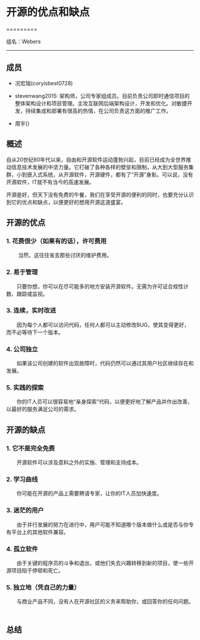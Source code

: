 # 开源的优点和缺点

=========

组名：Webers

------------

## 成员

* 况宏瑞(coryisbest0728)

* stevenwang2015: 架构师，公司专家组成员。目前负责公司即时通信项目的整体架构设计和项目管理。主攻互联网后端架构设计，开发和优化。对敏捷开发，持续集成和部署有很高的热情，在公司负责这方面的推广工作。

* 周宇()

## 概述

自从20世纪80年代以来，自由和开源软件运动蓬勃兴起，目前已经成为全世界推动信息技术发展的中坚力量。它打破了各种各样的壁垒和限制，从大到大型服务集群，小到嵌入式系统，从开源软件，开源硬件，都有了“开源”身影。可以说，没有开源软件，IT就不有当今的高速发展。

开源是好，但天下没有免费的午餐，我们在享受开源的便利的同时，也要充分认识到它的优点和缺点，以便更好的想用开源这道盛宴。

## 开源的优点

### 1. 花费很少（如果有的话），许可费用

　　 当然，这往往省去那些讨厌的维护费用。

### 2. 易于管理

　　只要你想，你可以在尽可能多的地方安装开源软件。无需为许可证合规性计数、跟踪或监视。

### 3. 连续，实时改进

　　因为每个人都可以访问代码，任何人都可以主动修改BUG，使其变得更好，而不必等待下一个版本。
　　
### 4. 公司独立

　　如果该公司创建的软件出现故障时，代码仍然可以通过其用户社区继续存在和发展。
　　
### 5. 实践的探索

　　你的IT人员可以很容易地“亲身探索”代码，以便更好地了解产品并作出改善，以最好的服务满足公司的需求。
　　
## 开源的缺点

### 1. 它不是完全免费

　　开源软件可以涉及意料之外的实施、管理和支持成本。

### 2. 学习曲线

　　你可能在开源的产品上需要聘请专家，让你的IT人员加快速度。

### 3. 迷茫的用户

　　由于并行发展的努力在进行中，用户可能不知道哪个版本做什么或是否与你专有平台上的其他软件兼容。

### 4. 孤立软件

　　由于关键的程序员的斗争和退出，或他们失去兴趣转移到新的项目，使一些开源项目陷于停顿和死亡。

### 5. 独立地（凭自己的力量）

　　与商业产品不同，没有人在开源社区的义务来帮助你，或回答你的任何问题。
　　
## 总结　　





